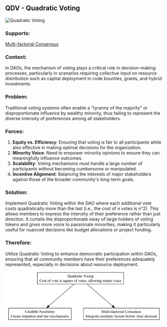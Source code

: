 ## QDV - Quadratic Voting

![Quadratic Voting](./output/illustration/quadratic_voting_illustration_v3.png)

### Supports:
[Multi-factorial Consensus](./multi_factorial_consensus.html)

### Context:
In DAOs, the mechanism of voting plays a critical role in decision-making processes, particularly in scenarios requiring collective input on resource distribution such as capital deployment in code bounties, grants, and hybrid investments.

### Problem:
Traditional voting systems often enable a "tyranny of the majority" or disproportionate influence by wealthy minority, thus failing to represent the diverse intensity of preferences among all stakeholders.

### Forces:
1. **Equity vs. Efficiency**: Ensuring that voting is fair to all participants while also effective in making optimal decisions for the organization.
2. **Minority Voice**: Need to empower minority opinions to ensure they can meaningfully influence outcomes.
3. **Scalability**: Voting mechanisms must handle a large number of participants without becoming cumbersome or manipulated.
4. **Incentive Alignment**: Balancing the interests of major stakeholders against those of the broader community's long-term goals.

### Solution:
Implement Quadratic Voting within the DAO where each additional vote costs quadratically more than the last (i.e., the cost of n votes is n^2). This allows members to express the intensity of their preference rather than just direction. It curtails the disproportionate sway of large holders of voting tokens and gives more voice to passionate minorities, making it particularly useful for nuanced decisions like budget allocations or project funding.

### Therefore:
Utilize Quadratic Voting to enhance democratic participation within DAOs, ensuring that all community members have their preferences adequately represented, especially in decisions about resource deployment.

![Quadratic Voting](./output/quadratic_voting_specific_graph_v3.png)